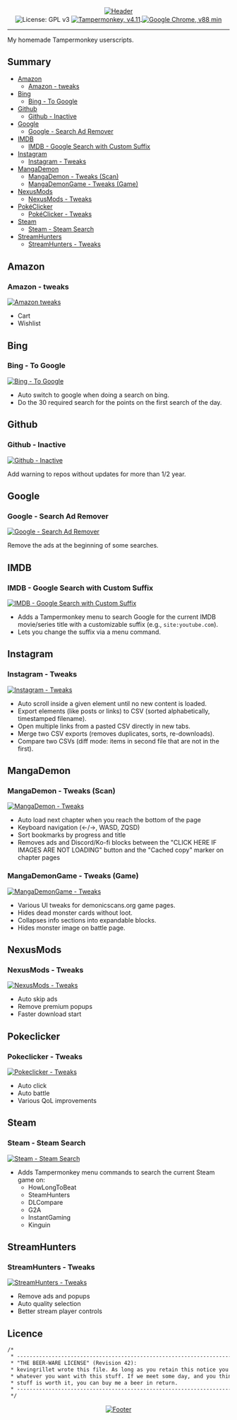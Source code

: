 <div align="center">
  <a href="https://github.com/kyechan99/capsule-render">
    <img align="center" alt="Header" src="https://capsule-render.vercel.app/api?type=waving&color=gradient&height=250&section=header&text=Userscripts&fontAlign=45&fontSize=90" />
  </a>
  <br>
  <img align="center" alt="License: GPL v3" src="https://img.shields.io/badge/License-GPLv3-blue.svg?logo=gnu&style=for-the-badge" />
  <a href="https://www.tampermonkey.net/">
    <img align="center" alt="Tampermonkey, v4.11" src="https://img.shields.io/badge/Tampermonkey-v4.11-blue?logo=tampermonkey&style=for-the-badge" />
  </a>
  <a href="https://www.google.com/intl/fr_fr/chrome/">
    <img align="center" alt="Google Chrome, v88 min" src="https://img.shields.io/badge/Chrome->v88-blue?logo=googlechrome&style=for-the-badge" />
  </a>
  <hr>
</div>

My homemade Tampermonkey userscripts.

## Summary

- [Amazon](#amazon)
  - [Amazon - tweaks](#amazon---tweaks)
- [Bing](#bing)
  - [Bing - To Google](#bing---to-google)
- [Github](#github)
  - [Github - Inactive](#github---inactive)
- [Google](#google)
  - [Google - Search Ad Remover](#google---search-ad-remover)
- [IMDB](#imdb)
  - [IMDB - Google Search with Custom Suffix](#imdb---google-search-with-custom-suffix)
- [Instagram](#instagram)
  - [Instagram - Tweaks](#instagram---tweaks)
- [MangaDemon](#mangademon)
  - [MangaDemon - Tweaks (Scan)](#mangademon---tweaks-scan)
  - [MangaDemonGame - Tweaks (Game)](#mangademongame---tweaks-game)
- [NexusMods](#nexusmods)
  - [NexusMods - Tweaks](#nexusmods---tweaks)
- [PokéClicker](#pokeclicker)
  - [PokéClicker - Tweaks](#pokeclicker---tweaks)
- [Steam](#steam)
  - [Steam - Steam Search](#steam---steam-search)
- [StreamHunters](#streamhunters)
  - [StreamHunters - Tweaks](#streamhunters---tweaks)

## Amazon

### Amazon - tweaks

[![Amazon tweaks](https://img.shields.io/badge/Install-green.svg?logo=tampermonkey&style=for-the-badge)](https://raw.githubusercontent.com/kevingrillet/Userscripts/main/user.js/[Amazon]%20Tweaks.user.js)

- Cart
- Wishlist

## Bing

### Bing - To Google

[![Bing - To Google](https://img.shields.io/badge/Install-green.svg?logo=tampermonkey&style=for-the-badge)](https://raw.githubusercontent.com/kevingrillet/Userscripts/main/user.js/[Bing]%20To%20Google.user.js)

- Auto switch to google when doing a search on bing.
- Do the 30 required search for the points on the first search of the day.

## Github

### Github - Inactive

[![Github - Inactive](https://img.shields.io/badge/Install-green.svg?logo=tampermonkey&style=for-the-badge)](https://raw.githubusercontent.com/kevingrillet/Userscripts/main/user.js/[GitHub]%20Inactive.user.js)

Add warning to repos without updates for more than 1/2 year.

## Google

### Google - Search Ad Remover

[![Google - Search Ad Remover](https://img.shields.io/badge/Install-green.svg?logo=tampermonkey&style=for-the-badge)](https://raw.githubusercontent.com/kevingrillet/Userscripts/main/user.js/[Google]%20Search%20Ad%20Remover.user.js)

Remove the ads at the beginning of some searches.

## IMDB

### IMDB - Google Search with Custom Suffix

[![IMDB - Google Search with Custom Suffix](https://img.shields.io/badge/Install-green.svg?logo=tampermonkey&style=for-the-badge)](https://raw.githubusercontent.com/kevingrillet/Userscripts/main/user.js/[IMDB]%20Google%20Search%20with%20Custom%20Suffix.user.js)

- Adds a Tampermonkey menu to search Google for the current IMDB movie/series title with a customizable suffix (e.g., `site:youtube.com`).
- Lets you change the suffix via a menu command.

## Instagram

### Instagram - Tweaks

[![Instagram - Tweaks](https://img.shields.io/badge/Install-green.svg?logo=tampermonkey&style=for-the-badge)](https://raw.githubusercontent.com/kevingrillet/Userscripts/main/user.js/[Instagram]%20Tweaks.user.js)

- Auto scroll inside a given element until no new content is loaded.
- Export elements (like posts or links) to CSV (sorted alphabetically, timestamped filename).
- Open multiple links from a pasted CSV directly in new tabs.
- Merge two CSV exports (removes duplicates, sorts, re-downloads).
- Compare two CSVs (diff mode: items in second file that are not in the first).

## MangaDemon

### MangaDemon - Tweaks (Scan)

[![MangaDemon - Tweaks](https://img.shields.io/badge/Install-green.svg?logo=tampermonkey&style=for-the-badge)](https://raw.githubusercontent.com/kevingrillet/Userscripts/main/user.js/[MangaDemon]%20Tweaks.user.js)

- Auto load next chapter when you reach the bottom of the page
- Keyboard navigation (←/→, WASD, ZQSD)
- Sort bookmarks by progress and title
- Removes ads and Discord/Ko-fi blocks between the "CLICK HERE IF IMAGES ARE NOT LOADING" button and the "Cached copy" marker on chapter pages

### MangaDemonGame - Tweaks (Game)

[![MangaDemonGame - Tweaks](https://img.shields.io/badge/Install-green.svg?logo=tampermonkey&style=for-the-badge)](https://raw.githubusercontent.com/kevingrillet/Userscripts/main/user.js/[MangaDemonGame]%20Tweaks.user.js)

- Various UI tweaks for demonicscans.org game pages.
- Hides dead monster cards without loot.
- Collapses info sections into expandable blocks.
- Hides monster image on battle page.

## NexusMods

### NexusMods - Tweaks

[![NexusMods - Tweaks](https://img.shields.io/badge/Install-green.svg?logo=tampermonkey&style=for-the-badge)](https://raw.githubusercontent.com/kevingrillet/Userscripts/main/user.js/[NexusMods]%20Tweaks.user.js)

- Auto skip ads
- Remove premium popups
- Faster download start

## Pokeclicker

### Pokeclicker - Tweaks

[![Pokeclicker - Tweaks](https://img.shields.io/badge/Install-green.svg?logo=tampermonkey&style=for-the-badge)](https://raw.githubusercontent.com/kevingrillet/Userscripts/main/user.js/[PokéClicker]%20Tweaks.user.js)

- Auto click
- Auto battle
- Various QoL improvements

## Steam

### Steam - Steam Search

[![Steam - Steam Search](https://img.shields.io/badge/Install-green.svg?logo=tampermonkey&style=for-the-badge)](https://raw.githubusercontent.com/kevingrillet/Userscripts/main/user.js/[Steam]%20Steam%20Search.user.js)

- Adds Tampermonkey menu commands to search the current Steam game on:
  - HowLongToBeat
  - SteamHunters
  - DLCompare
  - G2A
  - InstantGaming
  - Kinguin

## StreamHunters

### StreamHunters - Tweaks

[![StreamHunters - Tweaks](https://img.shields.io/badge/Install-green.svg?logo=tampermonkey&style=for-the-badge)](https://raw.githubusercontent.com/kevingrillet/Userscripts/main/user.js/[StreamHunters]%20Tweaks.user.js)

- Remove ads and popups
- Auto quality selection
- Better stream player controls

## Licence

```txt
/*
 * ----------------------------------------------------------------------------
 * "THE BEER-WARE LICENSE" (Revision 42):
 * kevingrillet wrote this file. As long as you retain this notice you can do
 * whatever you want with this stuff. If we meet some day, and you think this
 * stuff is worth it, you can buy me a beer in return.
 * ----------------------------------------------------------------------------
 */
```

<!-- Footer -->
<div align="center">
   <a href="https://github.com/kyechan99/capsule-render">
      <img align="center" alt="Footer" src="https://capsule-render.vercel.app/api?section=footer&type=waving&color=gradient&height=100" />
   </a>
</div>
